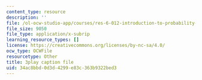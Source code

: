 ```yaml
---
content_type: resource
description: ''
file: /ol-ocw-studio-app/courses/res-6-012-introduction-to-probability-spring-2018/34ac8bbd0d3d4299e83c363b9322bed3_GnEyIawrWBg.srt
file_size: 9050
file_type: application/x-subrip
learning_resource_types: []
license: https://creativecommons.org/licenses/by-nc-sa/4.0/
ocw_type: OCWFile
resourcetype: Other
title: 3play caption file
uid: 34ac8bbd-0d3d-4299-e83c-363b9322bed3
---
```

